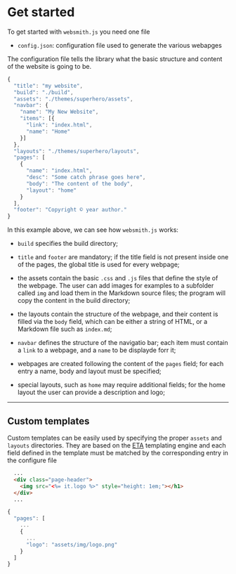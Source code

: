 # Get started

To get started with `websmith.js` you need one file

 * `config.json`: configuration file used to generate the various webapges

The configuration file tells the library what the basic structure and content
of the website is going to be.

```javascript
{
  "title": "my website",
  "build": "./build",
  "assets": "./themes/superhero/assets",
  "navbar": {
    "name": "My New Website",
    "items": [{
      "link": "index.html",
      "name": "Home"
    }]
  },
  "layouts": "./themes/superhero/layouts",
  "pages": [
    {
      "name": "index.html",
      "desc": "Some catch phrase goes here",
      "body": "The content of the body",
      "layout": "home"
    }
  ],
  "footer": "Copyright © year author."
}
```

In this example above, we can see how `websmith.js` works:

  * `build` specifies the build directory;

  * `title` and `footer` are mandatory; if the title field is not present inside
  one of the pages, the global title is used for every webpage;

 * the assets contain the basic `.css` and `.js` files that define the style of
 the webpage. The user can add images for examples to a subfolder called `img` and
 load them in the Markdown source files; the program will copy the content in the build
 directory;

 * the layouts contain the structure of the webpage, and their content is filled
 via the `body` field, which can be either a string of HTML, or a Markdown file
 such as `index.md`;

 * `navbar` defines the structure of the navigatio bar; each item must contain a
 `link` to a webpage, and a `name` to be displayde forr it;

 * webpages are created following the content of the `pages` field; for each
 entry a name, body and layout must be specified;

 * special layouts, such as `home` may require additional fields; for the home layout
 the user can provide a description and logo;

***

## Custom templates

Custom templates can be easily used by specifying the proper `assets` and `layouts`
directories. They are based on the [ETA](https://eta.js.org) templating engine and
each field defined in the template must be matched by the
corresponding entry in the configure file

```html
  ...
  <div class="page-header">
    <img src="<%= it.logo %>" style="height: 1em;"></h1>
  </div>
  ...
```

```javascript
{
  "pages": [
    ...
    {
      ...
      "logo": "assets/img/logo.png"
    }
  ]
}
```

